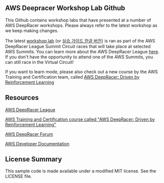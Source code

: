 ## AWS Deepracer Workshop Lab Github

This Github contains workshop labs that have presented at a number of AWS DeepRacer workshops. Please always refer to the latest workshop as we keep making changes.

The latest [workshop lab](https://github.com/aws-samples/aws-deepracer-workshops/tree/master/Workshops/2019-AWSSummits-AWSDeepRacerService/Lab1) (or [실습 가이드 한글 버전](https://github.com/aws-samples/aws-deepracer-workshops/tree/master/Workshops/2019-AWSSummits-AWSDeepRacerService/Lab1/Readme-Korean.md)) is ran as part of the AWS DeepRacer League Summit Circuit races that will take place at selected AWS Summits. You can learn more about the AWS DeepRacer League [here](http://www.deepracerleague.com/). If you don't have the opportunity to attend one of the AWS Summits, you can still race in the Virtual Circuit!

If you want to learn mode, please also check out a new course by the AWS Training and Certification team, called [AWS DeepRacer: Driven by Reinforcement Learning](https://www.aws.training/learningobject/wbc?id=32143)

## Resources

[AWS DeepRacer League](http://www.deepracerleague.com/)

[AWS Training and Certification course called "AWS DeepRacer: Driven by Reinforcement Learning"](https://www.aws.training/learningobject/wbc?id=32143)

[AWS DeepRacer Forum]( https://forums.aws.amazon.com/forum.jspa?forumID=318)

[AWS Developer Documentation](https://docs.aws.amazon.com/deepracer/index.html#lang/en_us) 

## License Summary

This sample code is made available under a modified MIT license. See the LICENSE file.
